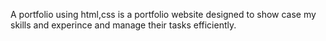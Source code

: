  A portfolio using html,css is a portfolio website designed to show case my skills and experince and manage their tasks efficiently.
